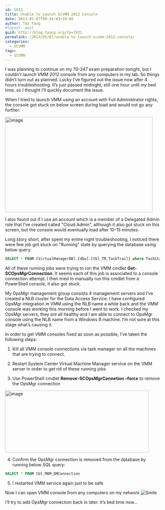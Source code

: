 ```yaml
---
id: 1931
title: Unable to Launch SCVMM 2012 Console
date: 2013-05-07T00:34:03+10:00
author: Tao Yang
#layout: post
guid: http://blog.tyang.org/?p=1931
permalink: /2013/05/07/unable-to-launch-scvmm-2012-console/
categories:
  - SCVMM
tags:
  - SCVMM
---
```

I was planning to continue on my 70-247 exam preparation tonight, but I couldn't launch VMM 2012 console from any computers in my lab. So things didn’t turn out as planned. Lucky I’ve figured out the issue now after 4 hours troubleshooting. It’s just passed midnight, still one hour until my bed time, so I thought I’ll quickly document the issue.

When I tried to launch VMM using an account with Full Administrator rights, the console got stuck on below screen during load and would not go any further:

<a href="http://blog.tyang.org/wp-content/uploads/2013/05/image.png"><img style="background-image: none; padding-top: 0px; padding-left: 0px; display: inline; padding-right: 0px; border: 0px;" title="image" alt="image" src="http://blog.tyang.org/wp-content/uploads/2013/05/image_thumb.png" width="480" height="311" border="0" /></a>

I also found out if I use an account which is a member of a Delegated Admin role that I’ve created called "Cloud Admin", although it also got stuck on this screen, but the console would eventually load after 10-15 minutes.

Long story short, after spent my entire night troubleshooting, I noticed there were few job got stuck on "Running" state by querying the database using below query:

```sql
SELECT * FROM [VirtualManagerDB].[dbo].[tbl_TR_TaskTrail] where TaskState = 'Running'
```

All of these running jobs were trying to run the VMM cmdlet <strong>Get-SCOpsMgrConnection</strong>. It seems each of this job is associated to a console connection attempt. I then tried to manually run this cmdlet from a PowerShell console, it also got stuck.

My OpsMgr management group consists 4 management servers and I’ve created a NLB cluster for the Data Access Service. I have configured OpsMgr integration in VMM using the NLB name a while back and the VMM console was working this morning before I went to work. I checked my OpsMgr servers, they are all healthy and I am able to connect to OpsMgr console using the NLB name from a Windows 8 machine. I’m not sure at this stage what’s causing it.

In order to get VMM consoles fixed as soon as possible, I’ve taken the following steps:

1. Kill all VMM console connections via task manager on all the machines that are trying to connect.

2. Restart System Center Virtual Machine Manager service on the VMM server in order to get rid of these running jobs

3. Use PowerShell cmdlet <strong>Remove-SCOpsMgrConnetion –force</strong> to remove the OpsMgr connection

<a href="http://blog.tyang.org/wp-content/uploads/2013/05/image4.png"><img style="background-image: none; padding-top: 0px; padding-left: 0px; display: inline; padding-right: 0px; border: 0px;" title="image" alt="image" src="http://blog.tyang.org/wp-content/uploads/2013/05/image_thumb2.png" width="468" height="202" border="0" /></a>

4. Confirm the OpsMgr connection is removed from the database by running below SQL query:

```sql
SELECT * FROM tbl_MOM_OMConnection
```

5. I restarted VMM service again just to be safe

Now I can open VMM console from any computers on my network <img class="wlEmoticon wlEmoticon-smile" style="border-style: none;" alt="Smile" src="http://blog.tyang.org/wp-content/uploads/2013/05/wlEmoticon-smile.png" />

I’ll try to add OpsMgr connection back in later. It’s bed time now…
